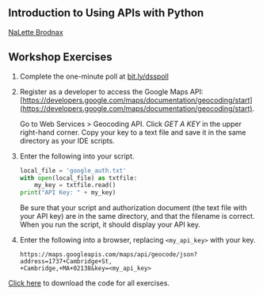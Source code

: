 ## Introduction to Using APIs with Python
[NaLette Brodnax](http://www.nalettebrodnax.com)<br>


## Workshop Exercises

 1. Complete the one-minute poll at [bit.ly/dsspoll](http://bit.ly/dsspoll)

 2. Register as a developer to access the Google Maps API: [https://developers.google.com/maps/documentation/geocoding/start](https://developers.google.com/maps/documentation/geocoding/start).

     Go to Web Services > Geocoding API.  Click *GET A KEY* in the upper right-hand corner.  Copy your key to a text file and save it in the same directory as your IDE scripts.

 3. Enter the following into your script.

    ```python
    local_file = 'google_auth.txt'
    with open(local_file) as txtfile:
        my_key = txtfile.read()
    print("API Key: " + my_key)
    ```

    Be sure that your script and authorization document (the text file with your API key) are in the same directory, and that the filename is correct.  When you run the script, it should display your API key.

 4. Enter the following into a browser, replacing `<my_api_key>` with your key.

    ```
    https://maps.googleapis.com/maps/api/geocode/json?address=1737+Cambridge+St,
    +Cambridge,+MA+02138&key=<my_api_key>
    ```

[Click here](https://dss.iq.harvard.edu/workshop-materials) to download the code for all exercises.